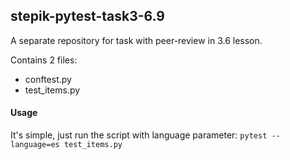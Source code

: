 ## stepik-pytest-task3-6.9
A separate repository for task with peer-review in 3.6 lesson.

Contains 2 files:
* conftest.py
* test_items.py

#### Usage
It's simple, just run the script with language parameter:
`pytest --language=es test_items.py`
